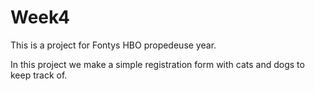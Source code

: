 # Week4

This is a project for Fontys HBO propedeuse year. 

In this project we make a simple registration form with cats and dogs to keep track of.
